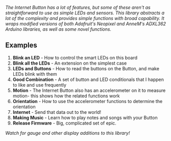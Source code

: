 _The Internet Button has a lot of features, but some of these aren't as straightforward to use as simple LEDs and sensors. This library abstracts a lot of the complexity and provides simple functions with broad capability. It wraps modified versions of both Adafruit's Neopixel and AnneM's ADXL362 Arduino libraries, as well as some novel functions._

## Examples

1. __Blink an LED__ - How to control the smart LEDs on this board
2. __Blink all the LEDs__ - An extension on the simplest case
3. __LEDs and Buttons__ - How to read the buttons on the Button, and make LEDs blink with them
4. __Good Combination__ - A set of button and LED conditionals that I happen to like and use frequently
5. __Motion__ - The Internet Button also has an accelerometer on it to measure motion- this shows how the related functions work
6. __Orientation__ - How to use the accelerometer functions to determine the orientation
7. __Internet__ - Send that data out to the world!
8. __Making Music__ - Learn how to play notes and songs with your Button
9. __Release Firmware__ - Big, complicated set of epic.


_Watch for gauge and other display additions to this library!_
